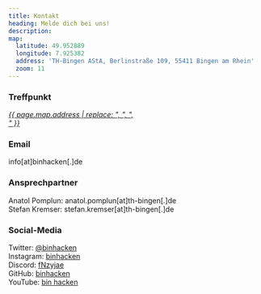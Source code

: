 ```yaml
---
title: Kontakt
heading: Melde dich bei uns!
description:
map:
  latitude: 49.952889
  longitude: 7.925382
  address: 'TH-Bingen AStA, Berlinstraße 109, 55411 Bingen am Rhein'
  zoom: 11
---
```


### Treffpunkt
<address>
  <a target="_blank" href="https://goo.gl/maps/xZpQTx883Tz">{{ page.map.address | replace: ", ", ", <br>" }}</a>
</address>  

### Email
<a>info[at]binhacken[.]de</a>  

### Ansprechpartner
Anatol Pomplun: <a>anatol.pomplun[at]th-bingen[.]de</a>  
Stefan Kremser: <a>stefan.kremser[at]th-bingen[.]de</a>  

### Social-Media
Twitter: [@binhacken](https://twitter.com/binhacken)  
Instagram: [binhacken](https://www.instagram.com/binhacken/)  
Discord: [fNzyjae](https://discordapp.com/invite/fNzyjae)  
GitHub: [binhacken](http://github.com/binhacken)  
YouTube: [bin hacken](https://www.youtube.com/channel/UCXSOejhhXH23-J42QeHmcVA)  

